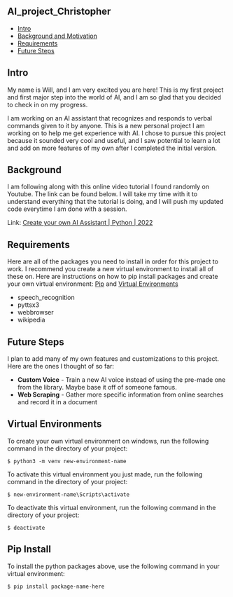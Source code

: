 ## AI_project_Christopher
* [Intro](#Intro)
* [Background and Motivation](#Background)
* [Requirements](#Requirements)
* [Future Steps](#future-steps)


## Intro
My name is Will, and I am very excited you are here! This is my first project and first major step into the world of AI, and I am so glad that you decided to check in on my progress.  

I am working on an AI assistant that recognizes and responds to verbal commands given to it by anyone. This is a new personal project I am working on to help me get experience with AI. I chose to pursue this project because it sounded very cool and useful, and I saw potential to learn a lot and add on more features of my own after I completed the initial version. 


## Background
I am following along with this online video tutorial I found randomly on Youtube. The link can be found below. I will take my time with it to understand everything that the tutorial is doing, and I will push my updated code everytime I am done with a session. 

Link: [Create your own AI Assistant | Python | 2022](https://youtu.be/OqFI_g8vAoc?feature=shared)


## Requirements
Here are all of the packages you need to install in order for this project to work. I recommend you create a new virtual environment to install all of these on. Here are instructions on how to pip install packages and create your own virtual environment: [Pip](#Pip-Install) and [Virtual Environments](#Virtual-Environments)
* speech_recognition
* pyttsx3  
* webbrowser
* wikipedia


## Future Steps
I plan to add many of my own features and customizations to this project. Here are the ones I thought of so far:
* **Custom Voice** - Train a new AI voice instead of using the pre-made one from the library. Maybe base it off of someone famous.
* **Web Scraping** - Gather more specific information from online searches and record it in a document


## Virtual Environments
To create your own virtual environment on windows, run the following command in the directory of your project:
```
$ python3 -m venv new-environment-name
``` 

To activate this virtual environment you just made, run the following command in the directory of your project:
```
$ new-environment-name\Scripts\activate
```

To deactivate this virtual environment, run the following command in the directory of your project:
```
$ deactivate
```


## Pip Install
To install the python packages above, use the following command in your virtual environment:
```
$ pip install package-name-here
```



